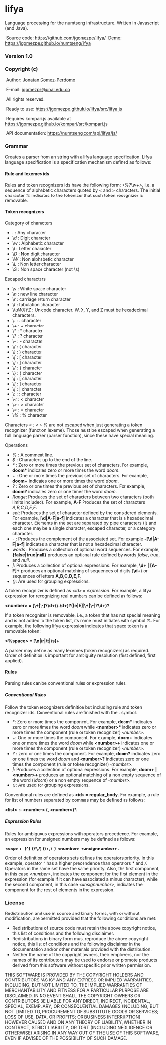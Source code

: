 # lifya
Language processing for the numtseng infrastructure. Written in Javascript (and Java). 

&nbsp;Source code: <A HREF="https://github.com/jgomezpe/lifya/">https://github.com/jgomezpe/lifya/</A>
&nbsp;Demo: <A HREF="https://jgomezpe.github.io/numtseng/lifya/">https://jgomezpe.github.io/numtseng/lifya</A>


<h3>Version 1.0</h3>
<h3>Copyright (c)</h3>
&nbsp;Author: <A HREF="https://disi.unal.edu.co/~jgomezpe/"> Jonatan Gomez-Perdomo </A>

&nbsp;E-mail: <A HREF="mailto:jgomezpe@unal.edu.co">jgomezpe@unal.edu.co</A>

&nbsp;All rights reserved.


&nbsp;Ready to use: <A HREF="https://jgomezpe.github.io/lifya/src/lifya.js">https://jgomezpe.github.io/lifya/src/lifya.js</A>

&nbsp;Requires kompari.js available at <A HREF="https://jgomezpe.github.io/kompari/src/kompari.js">https://jgomezpe.github.io/kompari/src/kompari.js</A>

&nbsp;API documentation: <A HREF="https://numtseng.com/api/lifya/js/">https://numtseng.com/api/lifya/js/</A>

<h3>Grammar</h3>
     <p>Creates a parser from an string with a lifya language specification. Lifya language specification
     is a specification mechanism defined as follows:</p>
     <h4>Rule and lexemes ids</h4>
     Rules and token recognizers ids have the following form: <i>&lt;%?</i>\<i>w+&gt;</i>, i.e. a sequence of
     alphabetic characters quoted by &lt; and &gt; characters. The initial character <i>%</i> indicates to the 
     tokenizer that such token recognizer is removable.
     <h4>Token recognizers</h4>
     <p>Category of characters</p>
     <ul>
     <li> <i>.</i> : Any character </li>
     <li> \<i>d</i> : Digit character </li>
     <li> \<i>w</i> : Alphabetic character </li>
     <li> \<i>l</i> : Letter character </li>
     <li> \<i>D</i> : Non digit character </li>
     <li> \<i>W</i> : Non alphabetic character </li>
     <li> \<i>L</i> : Non letter character </li>
     <li> \<i>S</i> : Non space character (not \s) </li>
     </ul>
     <p>Escaped characters</p>
     <ul>
     <li> \<i>s</i> : White space character </li>
     <li> \<i>n</i> : new line character </li>
     <li> \<i>r</i> : carriage return character </li>
     <li> \<i>t</i> : tabulation character </li>
     <li> \\<i>uWXYZ</i> : Unicode character. W, X, Y, and Z must be hexadecimal characters.</li>
     <li> \<i>.</i> : . character </li>
     <li> \<i>+</i> : + character </li>
     <li> \<i>*</i> : * character </li>
     <li> \<i>?</i> : ? character </li>
     <li> \<i>-</i> : - character </li>
     <li> \<i>(</i> : ( character </li>
     <li> \<i>)</i> : ) character </li>
     <li> \<i>[</i> : [ character </li>
     <li> \<i>]</i> : ] character </li>
     <li> \<i>{</i> : { character </li>
     <li> \<i>}</i> : } character </li>
     <li> \<i>[</i> : [ character </li>
     <li> \<i>]</i> : ] character </li>
     <li> \<i>|</i> : | character </li>
     <li> \<i>:</i> : : character </li>
     <li> \<i>&lt;</i> : &lt; character </li>
     <li> \<i>&gt;</i> : &gt; character </li>
     <li> \<i>=</i> : = character </li>
     <li> \<i>%</i> : % character </li>
     </ul>
     <p> Characters <i>= : &lt; &gt; %</i> are not escaped when just generating a token recognizer (function lexeme). Those must be escaped when generating a full language parser (parser function), since these have special meaning. </p>
     <p>Operations</p>
     <ul>
     <li> <i>%</i> : A comment line.</li>
     <li> <i>$</i> : Characters up to the end of the line.</li>
     <li> <i>*</i> : Zero or more times the previous set of characters. For example, <b>doom*</b> indicates 
     zero or more times the word <i>doom</i>.</li>
     <li> <i>+</i> : One or more times the previous set of characters. For example, <b>doom+</b> indicates 
     one or more times the word <i>doom</i>.</li>
     <li> <i>?</i> : Zero or one times the previous set of characters. For example, <b>doom?</b> indicates 
     zero or one times the word <i>doom</i>.</li>
     <li> <i>Range</i>: Produces the set of characters between two characters (both limits included). For example,
     <b>A-F</b> Produces the set of characters <i>A,B,C,D,E,F</i>.</li>
     <li> <i>set</i>: Produces the set of character defined by the considered elements. For example, <b>[\d|A-F|a-f]</b> 
     indicates a character that is a hexadecimal character. Elements in the set are separated by pipe characters (|) and
     each one may be a single character, escaped character, or a category character.</li>
     <li> <i>-</i> : Produces the complement of the associated set. For example <b>-[\d|A-F|a-f]</b> indicates
     a character that is not a hexadecimal character.</li>
     <li> <i>words</i> : Produces a collection of optional word sequences. For example, <b>{false|true|null}</b> produces 
     an optional rule defined by words <i>false</i>, <i>true</i>, and <i>null</i>.</li>
     <li> <i>|</i>: Produces a collection of optional expressions. For example, <b>\d+ | [A-F]+</b> produces an optional 
     matching of sequences of digits (<b>\d+</b>) or sequences of letters <b>A,B,C,D,E,F</b>.</li>
     <li> <i>()</i>: Are used for grouping expressions.</li>    
     </ul>
     <p> A token recognizer is defined as <i>&lt;id&gt; = expression</i>. For example, 
     a lifya expression for recognizing real numbers can be defined as follows: </p>
     <p> <b>&lt;number&gt; = [\+|\-]?\d+(\.\d+)?([e|E][\+|\-]?\d+)?</b> </p>
     <p>If a token recognizer is removable, i.e., a token that has not special meaning and is not added to the token list, 
     its name must initiates with symbol <i>%</i>. For example, the following lifya expression indicates that space token
     is a removable token:</p>
     <p> <b>&lt;%space&gt; = [\n|\r|\t|\s]+</b> </p>
     <p>A parser may define as many lexemes (token recognizers) as required. Order of definition is important
     for ambiguity resolution (first defined, first applied).</p>
     <h4>Rules</h4>
     <p>Parsing rules can be conventional rules or expression rules.</p>
     <h5>Conventional Rules</h5>
     <p>Follow the token recognizers definition but including rule and token recognizer ids. Conventional rules are finished 
     with the . symbol.
     <ul>
     <li> <i>*</i>: Zero or more times the component. For example, <b>doom*</b> indicates zero or more times the word 
     <i>doom</i> while <b>&lt;number&gt;*</b> indicates zero or more times the component (rule or token recognizer) 
     <i>&lt;number&gt;</i>.</li>
     <li> <i>+</i>: One or more times the component. For example, <b>doom+</b> indicates one or more times the word <i>doom</i> 
     while <b>&lt;number&gt;+</b> indicates one or more times the component (rule or token recognizer) <i>&lt;number&gt;</i>.</li>
     <li> <i>?</i> : zero or one times the component. For example, <b>doom?</b> indicates zero or one times the word <i>doom</i>
     and <b>&lt;number&gt;?</b>  indicates zero or one times the component (rule or token recognizer) <i>&lt;number&gt;</i>.</li>
     <li> <i>|</i>: Produces a collection of optional expressions. For example, <b>doom+ | &lt;number&gt;+</b> produces an 
     optional matching of a non empty sequence of the word (<i>\doom</i>) or a non empty sequence of <i>&lt;number&gt;</i>.
     <li> <i>()</i>: Are used for grouping expressions.</li>   
     </ul> 
     <p>Conventional rules are defined as <b>&lt;id&gt; = regular_body</b>. For example, a rule for list of
     numbers separated by commas may be defined as follows:</p>
     <p> <b>&lt;list&gt; :- &lt;number&gt; (, &lt;number&gt;)*.</b> </p>
     <h5>Expression Rules</h5>
     <p>Rules for ambiguous expressions with operators precedence. For example, an expression for unsigned numbers
     may be defined as follows:</p>
     <p> <b>&lt;exp&gt; :- {&#94;} {\*,/} {\+,\-} &lt;number&gt; &lt;unsignnumber&gt;.</b> </p>
     <p> Order of definition of operators sets defines the operators priority. In this example, 
     operator <i>&#94;</i> has a higher precendence than operators <i>*</i> and <i>/</i>. Operators in the same set have the same
     priority. Also, the first component, in this case <i>&lt;number&gt;</i>, indicates the component for the first element in 
     the expression (for example if it can have associated a minus character), while the second component, in this case 
     <i>&lt;unsignnumber&gt;</i>, indicates the component for the rest of elements in the expression.

<h3>License</h3>
Redistribution and use in source and binary forms, with or without modification, are permitted provided that the following conditions are met:

<ul>
    <li> Redistributions of source code must retain the above copyright notice,
            this list of conditions and the following disclaimer.</li>
    <li> Redistributions in binary form must reproduce the above copyright notice,
            this list of conditions and the following disclaimer in the documentation
            and/or other materials provided with the distribution.</li>
    <li> Neither the name of the copyright owners, their employers, nor the
            names of its contributors may be used to endorse or promote products
            derived from this software without specific prior written permission.</li>
</ul>

THIS SOFTWARE IS PROVIDED BY THE COPYRIGHT HOLDERS AND CONTRIBUTORS "AS IS"
        AND ANY EXPRESS OR IMPLIED WARRANTIES, INCLUDING, BUT NOT LIMITED TO, THE
        IMPLIED WARRANTIES OF MERCHANTABILITY AND FITNESS FOR A PARTICULAR PURPOSE ARE
        DISCLAIMED.  IN NO EVENT SHALL THE COPYRIGHT OWNERS OR CONTRIBUTORS BE
        LIABLE FOR ANY DIRECT, INDIRECT, INCIDENTAL, SPECIAL, EXEMPLARY, OR
        CONSEQUENTIAL DAMAGES (INCLUDING, BUT NOT LIMITED TO, PROCUREMENT OF
        SUBSTITUTE GOODS OR SERVICES; LOSS OF USE, DATA, OR PROFITS; OR BUSINESS INTERRUPTION)
        HOWEVER CAUSED AND ON ANY THEORY OF LIABILITY, WHETHER IN CONTRACT, STRICT LIABILITY,
        OR TORT (INCLUDING NEGLIGENCE OR OTHERWISE) ARISING IN ANY WAY OUT OF THE USE OF 
        THIS SOFTWARE, EVEN IF ADVISED OF THE POSSIBILITY OF SUCH DAMAGE.
